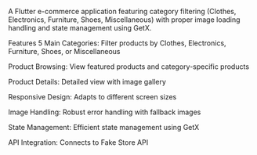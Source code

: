 ﻿A Flutter e-commerce application featuring category filtering (Clothes, Electronics, Furniture, Shoes, Miscellaneous) with proper image loading handling and state management using GetX.

Features
5 Main Categories: Filter products by Clothes, Electronics, Furniture, Shoes, or Miscellaneous

Product Browsing: View featured products and category-specific products

Product Details: Detailed view with image gallery

Responsive Design: Adapts to different screen sizes

Image Handling: Robust error handling with fallback images

State Management: Efficient state management using GetX

API Integration: Connects to Fake Store API
